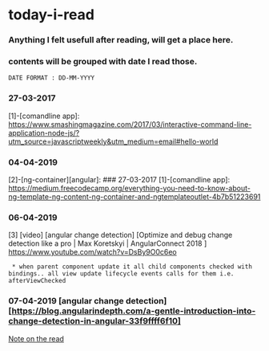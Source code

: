 # today-i-read

### Anything I felt usefull after reading, will get a place here.

### contents will be grouped with date I read those.

```
DATE FORMAT : DD-MM-YYYY
```

### 27-03-2017
[1]-[comandline app]: https://www.smashingmagazine.com/2017/03/interactive-command-line-application-node-js/?utm_source=javascriptweekly&utm_medium=email#hello-world


### 04-04-2019
[2]-[ng-container][angular]: ### 27-03-2017 [1]-[comandline app]: https://medium.freecodecamp.org/everything-you-need-to-know-about-ng-template-ng-content-ng-container-and-ngtemplateoutlet-4b7b51223691

### 06-04-2019
[3] [video] [angular change detection] [Optimize and debug change detection like a pro | Max Koretskyi | AngularConnect 2018
] https://www.youtube.com/watch?v=DsBy9O0c6eo
```
 * when parent component update it all child components checked with bindings.. all view update lifecycle events calls for them i.e. afterViewChecked
 ```
### 07-04-2019 [angular change detection] [https://blog.angularindepth.com/a-gentle-introduction-into-change-detection-in-angular-33f9ffff6f10]
 [Note on the read](https://github.com/brajendraSwain/today-i-read/blob/master/angular-change-detection.md)
